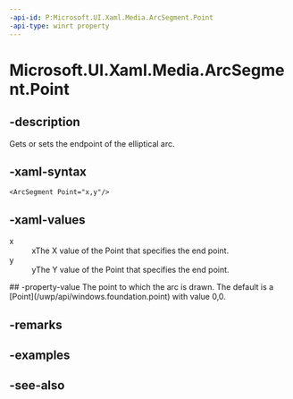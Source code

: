 ```yaml
---
-api-id: P:Microsoft.UI.Xaml.Media.ArcSegment.Point
-api-type: winrt property
---
```


<!-- Property syntax
public Windows.Foundation.Point Point { get;  set; }
-->

# Microsoft.UI.Xaml.Media.ArcSegment.Point

## -description
Gets or sets the endpoint of the elliptical arc.

## -xaml-syntax
```xaml
<ArcSegment Point="x,y"/>
```


## -xaml-values
<dl><dt>x</dt><dd>xThe X value of the Point that specifies the end point.</dd>
<dt>y</dt><dd>yThe Y value of the Point that specifies the end point.</dd>
</dl>
## -property-value
The point to which the arc is drawn. The default is a [Point](/uwp/api/windows.foundation.point) with value 0,0.

## -remarks

## -examples

## -see-also
